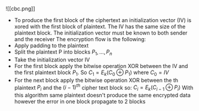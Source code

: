 
![[cbc.png]]

- To produce the first block of the ciphertext an initialization vector (IV) is xored with the first block of plaintext. The IV has the same size of the plaintext block.
The initialization vector must be known to both sender and the receiver
The encryption flow is the following:
- Apply padding to the plaintext
- Split the plaintext P into blocks $P_{1},\dots,P_{n}$
- Take the initialization vector IV
- For the first block apply the bitwise operation XOR between the IV and the first plaintext block $P_1$. So $C_{1} =E_{k}(C_{0} \oplus P_{1})$ where $C_{0} = IV$
- For the next block apply the bitwise operation XOR between the th plaintext $P_i$ and the $(i-1)^{th}$ cipher text block so: $C_{i}=E_{k}(C_{i-1}\oplus P_{i})$
With this algorithm same plaintext doesn't produce the same encrypted data however the error in one block propagate to 2 blocks
